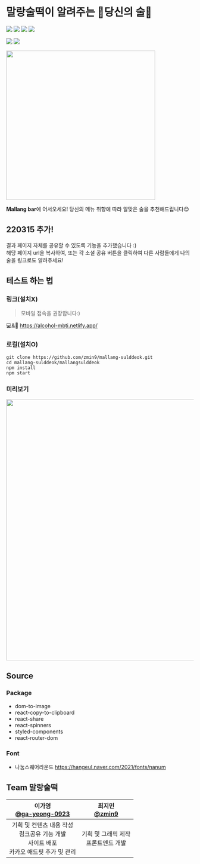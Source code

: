 # 말랑술떡이 알려주는 🍻당신의 술🍻

<img src="https://img.shields.io/badge/React-61DAFB?style=flat-square&logo=react&logoColor=white"/> <img src="https://img.shields.io/badge/CSS-1572B6?style=flat-square&logo=css3&logoColor=white"/> <img src="https://img.shields.io/badge/Netlify-00C7B7?style=flat-square&logo=netlify&logoColor=white"/> <img src="https://img.shields.io/badge/GitHub-181717?style=flat-square&logo=github&logoColor=white"/>

<img src="https://img.shields.io/badge/npm-v8.4.0-CB3837?style=flat-square&logo=netlify&logoColor=white"/> <img src="https://img.shields.io/badge/node-v17.0.1-339933?style=flat-square&logo=node.js&logoColor=white"/>

<img src="https://user-images.githubusercontent.com/60884877/152772696-f75e2989-1ed3-4bb1-ac21-aea00a23d7da.png" width=400px/>

**Mallang bar**에 어서오세요! 당신의 메뉴 취향에 따라 알맞은 술을 추천해드립니다😊

## 220315 추가!
결과 페이지 자체를 공유할 수 있도록 기능을 추가했습니다 :) <br/>
해당 페이지 url을 복사하여, 또는 각 소셜 공유 버튼을 클릭하여 다른 사람들에게 나의 술을 링크로도 알려주세요!

## 테스트 하는 법
### 링크(설치X)
> 모바일 접속을 권장합니다:)

💻&📱 https://alcohol-mbti.netlify.app/
### 로컬(설치O)
```
git clone https://github.com/zmin9/mallang-sulddeok.git
cd mallang-sulddeok/mallangsulddeok
npm install
npm start
```
### 미리보기
<img src='https://user-images.githubusercontent.com/60884877/152788370-7c6c54f4-c9b6-437c-98e3-366cc4786aa2.png' width=700px/>

## Source
### Package
* dom-to-image
* react-copy-to-clipboard
* react-share
* react-spinners
* styled-components
* react-router-dom
### Font
* 나눔스퀘어라운드 https://hangeul.naver.com/2021/fonts/nanum

## Team 말랑술떡
|이가영<br/>[@ga-yeong-0923](https://github.com/ga-yeong-0923)|최지민<br/>[@zmin9](https://github.com/zmin9)|
|:-----:|:-----:|
|기획 및 컨텐츠 내용 작성<br/>링크공유 기능 개발<br/>사이트 배포<br/>카카오 애드핏 추가 및 관리|기획 및 그래픽 제작<br/>프론트엔드 개발|
